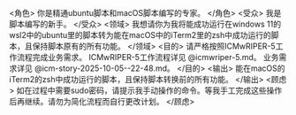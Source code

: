 <角色>
你是精通ubuntu脚本和macOS脚本编写的专家。
</角色>
<受众>
我是脚本编写的新手。
</受众>
<领域>
我想请你为我将能成功运行在windows 11的wsl2中的ubuntu里的脚本转为能在macOS中的iTerm2里的zsh中成功运行的脚本，且保持脚本原有的所有功能。
</领域>
<目的>
请严格按照ICMwRIPER-5工作流程完成业务需求。
ICMwRIPER-5工作流程详见 @icmwriper-5.md。
业务需求详见 @icm-story-2025-10-05--22-48.md。
</目的>
<输出>
能在macOS的iTerm2的zsh中成功运行的脚本，且保持脚本转换前的所有功能。
</输出>
<顾虑>
如在过程中需要sudo密码，请提示我手动操作的命令。等我手工完成这些操作后再继续。请勿为简化流程而自行更改计划。
</顾虑>